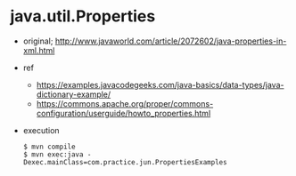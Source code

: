 java.util.Properties
====================
* original; http://www.javaworld.com/article/2072602/java-properties-in-xml.html
* ref
  * https://examples.javacodegeeks.com/java-basics/data-types/java-dictionary-example/
  * https://commons.apache.org/proper/commons-configuration/userguide/howto_properties.html
* execution

  ```
  $ mvn compile
  $ mvn exec:java -Dexec.mainClass=com.practice.jun.PropertiesExamples
  ```
